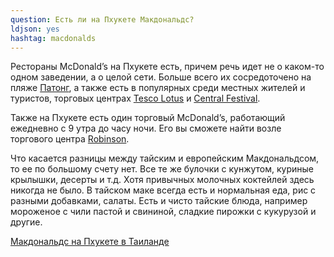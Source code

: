 ```yaml
---
question: Есть ли на Пхукете Макдональдс?
ldjson: yes
hashtag: macdonalds
---
```


Рестораны McDonald’s на Пхукете есть, причем речь идет не о каком-то одном заведении, а о целой сети. Больше всего их сосредоточено на пляже [Патонг](https://goo.gl/maps/W8x73UsKqzmHB2cU7), а также есть в популярных среди местных жителей и туристов, торговых центрах [Tesco Lotus](https://goo.gl/maps/757zDWppvUrgtL9K6) и [Central Festival](https://goo.gl/maps/hxnakidsDuVnRVqN9). 

Также на Пхукете есть один торговый McDonald’s, работающий ежедневно с 9 утра до часу ночи. Его вы сможете найти возле торгового центра [Robinson](https://goo.gl/maps/nPMAnPmB4FsPwxgi7).

Что касается разницы между тайским и европейским Макдональдсом, то ее по большому счету нет. Все те же булочки с кунжутом, куриные крылышки, десерты и т.д. Хотя привычных молочных коктейлей здесь никогда не было. В тайском маке всегда есть и нормальная еда, рис с разными добавками, салаты. Есть и чисто тайские блюда, например мороженое с чили пастой и свининой, сладкие пирожки с кукурузой и другие.

[Макдональдс на Пхукете в Таиланде](https://phuketfaq.ru/assets/images/mac.jpeg)
